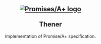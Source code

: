 <h2 align="center">
  <br/>
  <br/>
  <a href="https://promisesaplus.com/">
    <img src="https://promisesaplus.com/assets/logo-small.png" alt="Promises/A+ logo" title="Promises/A+ 1.0 compliant">
  </a>
  <br/>
  <br/>
  <div>
    <span>Thener</span>
  </div>
</h2>
<p align="center">Implementation of Promise/A+ specification.</p>

